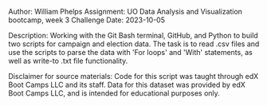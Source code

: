 Author: William Phelps
Assignment: UO Data Analysis and Visualization bootcamp, week 3 Challenge
Date: 2023-10-05

Description: Working with the Git Bash terminal, GitHub, and Python to build two scripts for campaign and election data. The task is to read .csv files and use the scripts to parse the data with 'For loops' and 'With' statements, as well as write-to .txt file functionality.

Disclaimer for source materials: Code for this script was taught through edX Boot Camps LLC and its staff. Data for this dataset was provided by edX Boot Camps LLC, and is intended for educational purposes only.
